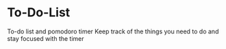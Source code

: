 # To-Do-List
To-do list and pomodoro timer
Keep track of the things you need to do and stay focused with the timer
